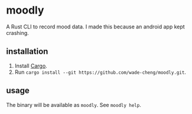# moodly

A Rust CLI to record mood data. I made this because an android app kept
crashing.

## installation

1. Install
   [Cargo](https://doc.rust-lang.org/cargo/getting-started/installation.html).
2. Run `cargo install --git https://github.com/wade-cheng/moodly.git`.

## usage

The binary will be available as `moodly`. See `moodly help`.
